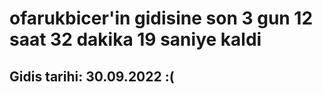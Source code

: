 # ofarukbicer'in gidisine son 3 gun 12 saat 32 dakika 19 saniye kaldi

## Gidis tarihi: 30.09.2022 :(